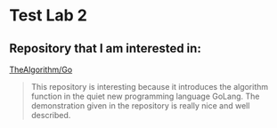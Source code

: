 # Test Lab 2
## Repository that I am interested in:
[TheAlgorithm/Go](https://github.com/TheAlgorithms/Go)
>This repository is interesting because it introduces the algorithm function in the quiet new programming language GoLang. The demonstration given in the repository is really nice and well described.
